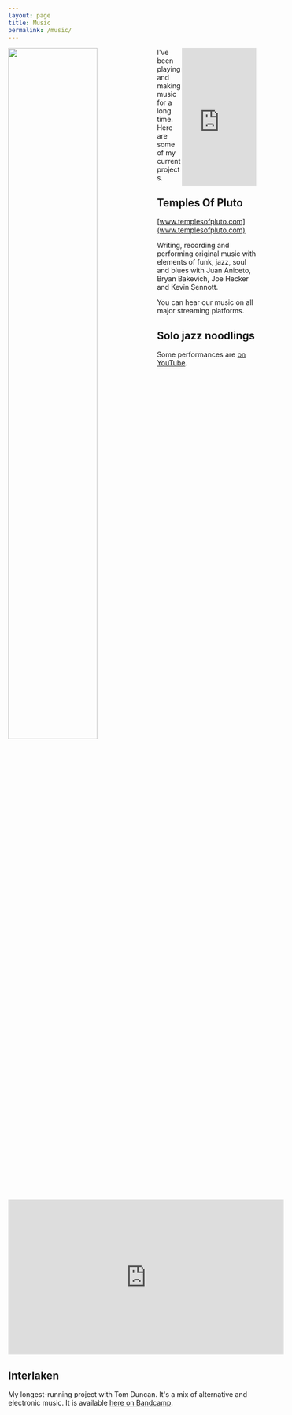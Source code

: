```yaml
---
layout: page
title: Music
permalink: /music/
---
```


<img style="float: left" src="../content/sam_gtr_small.jpeg" height="60%" width="60%">
<iframe style="float: right" src="https://open.spotify.com/embed/album/0AoOgrH4Gsdl45BjwQeOGu" width="30%" height="280" frameBorder="0" allowtransparency="true" allow="encrypted-media"></iframe>

I've been playing and making music for a long time. Here are some of my current
projects.

Temples Of Pluto
---
[www.templesofpluto.com](www.templesofpluto.com)

Writing, recording and performing original music with elements of funk, jazz,
soul and blues with Juan Aniceto, Bryan Bakevich, Joe Hecker and Kevin Sennott.

You can hear our music on all major streaming platforms.

Solo jazz noodlings
---
Some performances are [on YouTube](https://www.youtube.com/channel/UC3ZWIGMG6HZFz-5yePfdZ2A).

<iframe width="560" height="315" src="https://www.youtube.com/embed/tXqyDNS22SM" title="YouTube video player" frameborder="0" allow="accelerometer; autoplay; clipboard-write; encrypted-media; gyroscope; picture-in-picture" allowfullscreen></iframe>

Interlaken
---
My longest-running project with Tom Duncan. It's a mix of alternative and
electronic music. It is available [here on Bandcamp](https://interlakenmusic.bandcamp.com/).
